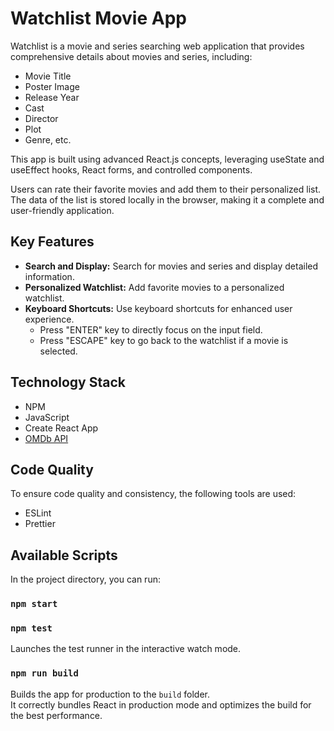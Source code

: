 # Watchlist Movie App



Watchlist is a movie and series searching web application that provides comprehensive details about movies and series, including:

- Movie Title
- Poster Image
- Release Year
- Cast
- Director
- Plot
- Genre, etc.

This app is built using advanced React.js concepts, leveraging useState and useEffect hooks, React forms, and controlled components.

Users can rate their favorite movies and add them to their personalized list. The data of the list is stored locally in the browser, making it a complete and user-friendly application.

## Key Features

- **Search and Display:** Search for movies and series and display detailed information.
- **Personalized Watchlist:** Add favorite movies to a personalized watchlist.
- **Keyboard Shortcuts:** Use keyboard shortcuts for enhanced user experience.
  - Press "ENTER" key to directly focus on the input field.
  - Press "ESCAPE" key to go back to the watchlist if a movie is selected.

## Technology Stack

- NPM
- JavaScript
- Create React App
- [OMDb API](https://www.omdbapi.com/)

## Code Quality

To ensure code quality and consistency, the following tools are used:

- ESLint
- Prettier

## Available Scripts

In the project directory, you can run:

### `npm start`

### `npm test`

Launches the test runner in the interactive watch mode.

### `npm run build`

Builds the app for production to the `build` folder.\
It correctly bundles React in production mode and optimizes the build for the best performance.

